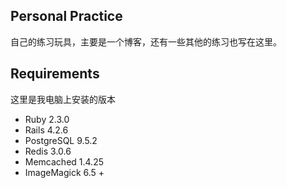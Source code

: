 ## Personal Practice

自己的练习玩具，主要是一个博客，还有一些其他的练习也写在这里。


## Requirements
这里是我电脑上安装的版本
* Ruby 2.3.0
* Rails 4.2.6
* PostgreSQL 9.5.2
* Redis 3.0.6
* Memcached 1.4.25
* ImageMagick 6.5 +
